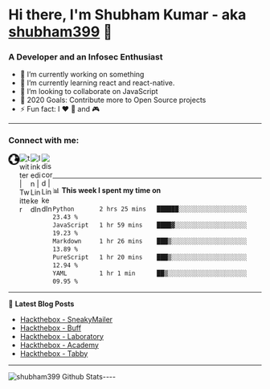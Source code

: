 # Hi there, I'm Shubham Kumar - aka [shubham399][website] 👋

### A Developer and an Infosec Enthusiast

- 🔭 I’m currently working on something
- 🌱 I’m currently learning react and react-native. 
- 👯 I’m looking to collaborate on JavaScript
- 🥅 2020 Goals: Contribute more to Open Source projects
- ⚡ Fun fact: I ❤️ 🐶 and 🎮


---
### Connect with me:

[<img align="left" alt="Website" width="22px" src="https://raw.githubusercontent.com/iconic/open-iconic/master/svg/globe.svg" />][website]
[<img align="left" alt="twitter | Twitter" width="22px" src="https://cdn.jsdelivr.net/npm/simple-icons@v3/icons/twitter.svg" />][twitter]
[<img align="left" alt="linkedin | LinkedIn" width="22px" src="https://cdn.jsdelivr.net/npm/simple-icons@v3/icons/linkedin.svg" />][linkedin]
[<img align="left" alt="discord | LinkedIn" width="22px" src="https://cdn.jsdelivr.net/npm/simple-icons@v3/icons/discord.svg" />][discord]


<br />
<br />

---
📊 **This week I spent my time on**
<!--START_SECTION:waka-->
```text
Python       2 hrs 25 mins   ██████░░░░░░░░░░░░░░░░░░░   23.43 % 
JavaScript   1 hr 59 mins    ████▓░░░░░░░░░░░░░░░░░░░░   19.23 % 
Markdown     1 hr 26 mins    ███▒░░░░░░░░░░░░░░░░░░░░░   13.89 % 
PureScript   1 hr 20 mins    ███▒░░░░░░░░░░░░░░░░░░░░░   12.94 % 
YAML         1 hr 1 min      ██▒░░░░░░░░░░░░░░░░░░░░░░   09.95 % 
```
<!--END_SECTION:waka-->

---
📕 **Latest Blog Posts**
<!-- BLOG-POST-LIST:START -->
- [Hackthebox - SneakyMailer](https://www.shubhkumar.in/htb/sneakymailer/)
- [Hackthebox - Buff](https://www.shubhkumar.in/htb/buff/)
- [Hackthebox - Laboratory](https://www.shubhkumar.in/htb/laboratory/)
- [Hackthebox - Academy](https://www.shubhkumar.in/htb/academy/)
- [Hackthebox - Tabby](https://www.shubhkumar.in/htb/tabby/)
<!-- BLOG-POST-LIST:END -->
---

<img align="left" alt="shubham399 Github Stats" src="https://github-readme-stats.vercel.app/api?username=shubham399&show_icons=true&hide_border=true&count_private=true" />
----

[website]:  https://shubhkumar.in/about/
[twitter]:  https://twitter.com/shubhkumar01/
[linkedin]: https://www.linkedin.com/in/shubham399/
[discord]:  https://discordapp.com/users/397613413301354497
